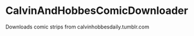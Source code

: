 CalvinAndHobbesComicDownloader
==============================

Downloads comic strips from calvinhobbesdaily.tumblr.com
